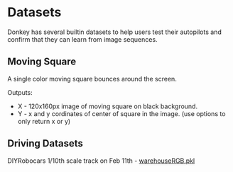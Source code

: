 # Datasets

Donkey has several builtin datasets to help users test their autopilots and confirm that they can learn from image sequences. 

## Moving Square
A single color moving square bounces around the screen.

Outputs:
* X - 120x160px image of moving square on black background.
* Y - x and y cordinates of center of square in the image. (use options to only return x or y)



## Driving Datasets
DIYRobocars 1/10th scale track on Feb 11th - [warehouseRGB.pkl](https://s3.amazonaws.com/donkey_resources/warehouseRGB.pkl)
